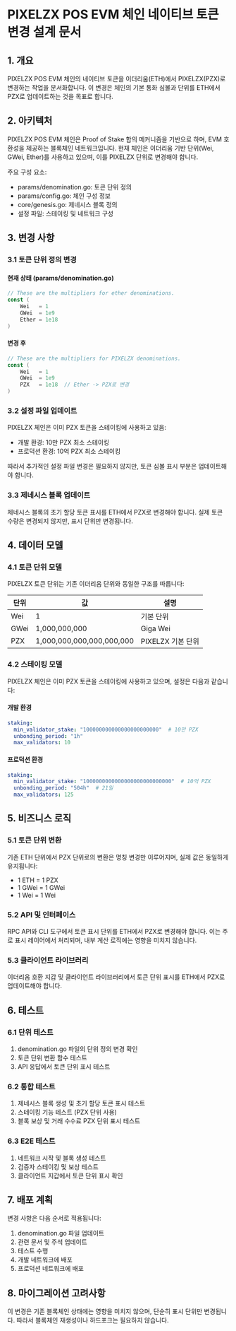# PIXELZX POS EVM 체인 네이티브 토큰 변경 설계 문서

## 1. 개요

PIXELZX POS EVM 체인의 네이티브 토큰을 이더리움(ETH)에서 PIXELZX(PZX)로 변경하는 작업을 문서화합니다. 이 변경은 체인의 기본 통화 심볼과 단위를 ETH에서 PZX로 업데이트하는 것을 목표로 합니다.

## 2. 아키텍처

PIXELZX POS EVM 체인은 Proof of Stake 합의 메커니즘을 기반으로 하며, EVM 호환성을 제공하는 블록체인 네트워크입니다. 현재 체인은 이더리움 기반 단위(Wei, GWei, Ether)를 사용하고 있으며, 이를 PIXELZX 단위로 변경해야 합니다.

주요 구성 요소:
- params/denomination.go: 토큰 단위 정의
- params/config.go: 체인 구성 정보
- core/genesis.go: 제네시스 블록 정의
- 설정 파일: 스테이킹 및 네트워크 구성

## 3. 변경 사항

### 3.1 토큰 단위 정의 변경

#### 현재 상태 (params/denomination.go)
```go
// These are the multipliers for ether denominations.
const (
    Wei   = 1
    GWei  = 1e9
    Ether = 1e18
)
```

#### 변경 후
```go
// These are the multipliers for PIXELZX denominations.
const (
    Wei   = 1
    GWei  = 1e9
    PZX   = 1e18  // Ether -> PZX로 변경
)
```

### 3.2 설정 파일 업데이트

PIXELZX 체인은 이미 PZX 토큰을 스테이킹에 사용하고 있음:
- 개발 환경: 10만 PZX 최소 스테이킹
- 프로덕션 환경: 10억 PZX 최소 스테이킹

따라서 추가적인 설정 파일 변경은 필요하지 않지만, 토큰 심볼 표시 부분은 업데이트해야 합니다.

### 3.3 제네시스 블록 업데이트

제네시스 블록의 초기 할당 토큰 표시를 ETH에서 PZX로 변경해야 합니다. 실제 토큰 수량은 변경되지 않지만, 표시 단위만 변경됩니다.

## 4. 데이터 모델

### 4.1 토큰 단위 모델

PIXELZX 토큰 단위는 기존 이더리움 단위와 동일한 구조를 따릅니다:

| 단위 | 값 | 설명 |
|------|-----|------|
| Wei | 1 | 기본 단위 |
| GWei | 1,000,000,000 | Giga Wei |
| PZX | 1,000,000,000,000,000,000 | PIXELZX 기본 단위 |

### 4.2 스테이킹 모델

PIXELZX 체인은 이미 PZX 토큰을 스테이킹에 사용하고 있으며, 설정은 다음과 같습니다:

#### 개발 환경
```yaml
staking:
  min_validator_stake: "100000000000000000000000"  # 10만 PZX
  unbonding_period: "1h"
  max_validators: 10
```

#### 프로덕션 환경
```yaml
staking:
  min_validator_stake: "1000000000000000000000000000"  # 10억 PZX
  unbonding_period: "504h"  # 21일
  max_validators: 125
```

## 5. 비즈니스 로직

### 5.1 토큰 단위 변환

기존 ETH 단위에서 PZX 단위로의 변환은 명칭 변경만 이루어지며, 실제 값은 동일하게 유지됩니다:
- 1 ETH = 1 PZX
- 1 GWei = 1 GWei
- 1 Wei = 1 Wei

### 5.2 API 및 인터페이스

RPC API와 CLI 도구에서 토큰 표시 단위를 ETH에서 PZX로 변경해야 합니다. 이는 주로 표시 레이어에서 처리되며, 내부 계산 로직에는 영향을 미치지 않습니다.

### 5.3 클라이언트 라이브러리

이더리움 호환 지갑 및 클라이언트 라이브러리에서 토큰 단위 표시를 ETH에서 PZX로 업데이트해야 합니다.

## 6. 테스트

### 6.1 단위 테스트

1. denomination.go 파일의 단위 정의 변경 확인
2. 토큰 단위 변환 함수 테스트
3. API 응답에서 토큰 단위 표시 테스트

### 6.2 통합 테스트

1. 제네시스 블록 생성 및 초기 할당 토큰 표시 테스트
2. 스테이킹 기능 테스트 (PZX 단위 사용)
3. 블록 보상 및 거래 수수료 PZX 단위 표시 테스트

### 6.3 E2E 테스트

1. 네트워크 시작 및 블록 생성 테스트
2. 검증자 스테이킹 및 보상 테스트
3. 클라이언트 지갑에서 토큰 단위 표시 확인

## 7. 배포 계획

변경 사항은 다음 순서로 적용됩니다:

1. denomination.go 파일 업데이트
2. 관련 문서 및 주석 업데이트
3. 테스트 수행
4. 개발 네트워크에 배포
5. 프로덕션 네트워크에 배포

## 8. 마이그레이션 고려사항

이 변경은 기존 블록체인 상태에는 영향을 미치지 않으며, 단순히 표시 단위만 변경됩니다. 따라서 블록체인 재생성이나 하드포크는 필요하지 않습니다.